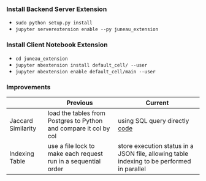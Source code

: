 ### Install Backend Server Extension
- `sudo python setup.py install`
- `jupyter serverextension enable --py juneau_extension`

### Install Client Notebook Extension
- `cd juneau_extension`
- `jupyter nbextension install default_cell/ --user`
- `jupyter nbextension enable default_cell/main --user`

### Improvements
|                    | Previous                                                             | Current                                                                                   
|--------------------|----------------------------------------------------------------------|-------------------------------------------------------------------------------------------
| Jaccard Similarity | load the tables from Postgres to Python and compare it col by col    | using SQL query directly [code](https://github.com/peterbaile/jupyter-extension/blob/master/juneau_extension/jaccard.py)
| Indexing Table     | use a file lock to make each request run in a sequential order       | store execution status in a JSON file, allowing table indexing to be performed in parallel